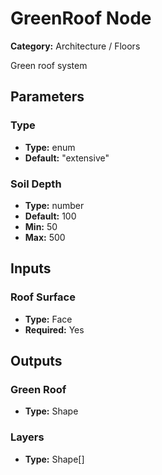
# GreenRoof Node

**Category:** Architecture / Floors

Green roof system

## Parameters


### Type
- **Type:** enum
- **Default:** "extensive"





### Soil Depth
- **Type:** number
- **Default:** 100
- **Min:** 50
- **Max:** 500



## Inputs


### Roof Surface
- **Type:** Face
- **Required:** Yes



## Outputs


### Green Roof
- **Type:** Shape



### Layers
- **Type:** Shape[]




